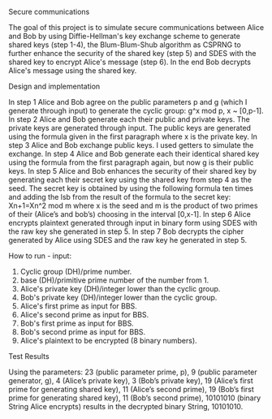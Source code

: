Secure communications

The goal of this project is to simulate secure communications between Alice and Bob by using Diffie-Hellman's key exchange scheme to generate shared keys (step 1-4), the Blum-Blum-Shub algorithm as CSPRNG to further enhance the security of the shared key (step 5) and SDES with the shared key to encrypt Alice's message (step 6). In the end Bob decrypts Alice's message using the shared key.      

Design and implementation 

In step 1 Alice and Bob agree on the public parameters p and g (which I generate through input) to generate the cyclic group: g^x mod p, x ~ [0,p-1]. 
In step 2 Alice and Bob generate each their public and private keys. The private keys are generated through input. The public keys are generated using the formula given in the first paragraph where x is the private key. 
In step 3 Alice and Bob exchange public keys. I used getters to simulate the exchange. 
In step 4 Alice and Bob generate each their identical shared key using the formula from the first paragraph again, but now g is their public keys. 
In step 5 Alice and Bob enhances the security of their shared key by generating each their secret key using the shared key from step 4 as the seed. The secret key is obtained by using the following formula ten times and adding the lsb from the result of the formula to the secret key: Xn+1=Xn^2 mod m where x is the seed and m is the product of two primes of their (Alice’s and bob’s) choosing in the interval [0,x-1]. 
In step 6 Alice encrypts plaintext generated through input in binary form using SDES with the raw key she generated in step 5. 
In step 7 Bob decrypts the cipher generated by Alice using SDES and the raw key he generated in step 5. 

How to run - input: 
1. Cyclic group (DH)/prime number.
2. base (DH)/primitive prime number of the number from 1.
3. Alice's private key (DH)/integer lower than the cyclic group.
4. Bob's private key (DH)/integer lower than the cyclic group.
5. Alice's first prime as input for BBS.
6. Alice's second prime as input for BBS.
7. Bob's first prime as input for BBS.
8. Bob's second prime as input for BBS.
9. Alice's plaintext to be encrypted (8 binary numbers).

Test Results

Using the parameters: 23 (public parameter prime, p), 9 (public parameter generator, g), 4 (Alice’s private key), 3 (Bob’s private key), 19 (Alice’s first prime for generating shared key), 11 (Alice’s second prime), 19 (Bob’s first prime for generating shared key), 11 (Bob’s second prime), 10101010 (binary String Alice encrypts) results in the decrypted binary String, 10101010. 
